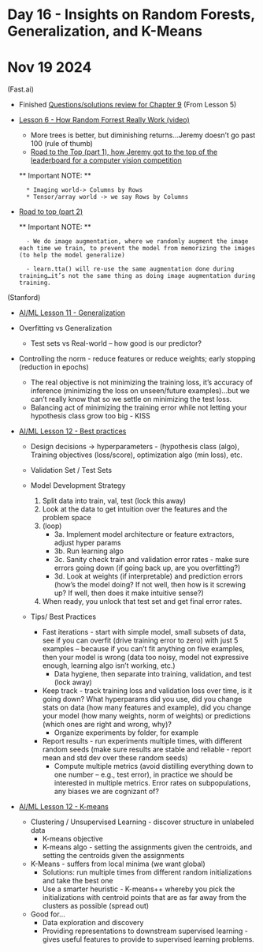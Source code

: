 # Day 16 -  Insights on Random Forests, Generalization, and K-Means

# Nov 19 2024

(Fast.ai)

* Finished [Questions/solutions review for Chapter 9](https://forums.fast.ai/t/fastbook-chapter-9-questionnaire-solutions-wiki/69932) (From Lesson 5)
* [Lesson 6 - How Random Forrest Really Work (video)](https://youtu.be/AdhG64NF76E?si=TnFpNtFMfD8bBQdf)
    * More trees is better, but diminishing returns…Jeremy doesn’t go past 100 (rule of thumb)
    * [Road to the Top (part 1), how Jeremy got to the top of the leaderboard for a computer vision competition ](https://github.com/fastai/course22/blob/master/08-first-steps-road-to-the-top-part-1.ipynb)

    ** Important NOTE: **

        * Imaging world-> Columns by Rows
        * Tensor/array world -> we say Rows by Columns

* [Road to top (part 2)](https://github.com/fastai/course22/blob/master/09-small-models-road-to-the-top-part-2.ipynb)

    ** Important NOTE: **

        - We do image augmentation, where we randomly augment the image each time we train, to prevent the model from memorizing the images (to help the model generalize)

        - learn.tta() will re-use the same augmentation done during training…it’s not the same thing as doing image augmentation during training.

(Stanford)
* [AI/ML Lesson 11 - Generalization](https://youtu.be/Gq-Ah-QrOQM?si=s--qs785MSP3jHNp)
* Overfitting vs Generalization
    * Test sets vs Real-world – how good is our predictor?
* Controlling the norm - reduce features or reduce weights; early stopping (reduction in epochs)
    * The real objective is not minimizing the training loss, it’s accuracy of inference (minimizing the loss on unseen/future examples)...but we can’t really know that so we settle on minimizing the test loss.
    * Balancing act of minimizing the training error while not letting your hypothesis class grow too big - KISS 

* [AI/ML Lesson 12 - Best practices ](https://youtu.be/ouvGV2YZEEM?si=x_DTYt7yZbBOAXYk)
    * Design decisions → hyperparameters - (hypothesis class (algo), Training objectives (loss/score), optimization algo (min loss), etc.
    * Validation Set / Test Sets
    * Model Development Strategy
        1. Split data into train, val, test (lock this away)
        2. Look at the data to get intuition over the features and the problem space
        3. (loop)
            - 3a. Implement model architecture or feature extractors, adjust hyper params
            - 3b. Run learning algo
            - 3c. Sanity check train and validation error rates - make sure errors going down (if going back up, are you overfitting?)
            - 3d. Look at weights (if interpretable) and prediction errors (how’s the model doing? If not well, then how is it screwing up? If well, then does it make intuitive sense?)
        4. When ready, you unlock that test set and get final error rates.

    * Tips/ Best Practices
        * Fast iterations - start with simple model, small subsets of data, see if you can overfit (drive training error to zero) with just 5 examples – because if you can’t fit anything on five examples, then your model is wrong (data too noisy, model not expressive enough, learning algo isn’t working, etc.)
            * Data hygiene, then separate into training, validation, and test (lock away)
        * Keep track - track training loss and validation loss over time, is it going down? What hyperparams did you use, did you change stats on data (how many features and example), did you change your model (how many weights, norm of weights) or predictions (which ones are right and wrong, why)?
            * Organize experiments by folder, for example
        * Report results - run experiments multiple times, with different random seeds (make sure results are stable and reliable - report mean and std dev over these random seeds)
            * Compute multiple metrics (avoid distilling everything down to one number – e.g.,  test error), in practice we should be interested in multiple metrics. Error rates on subpopulations, any biases we are cognizant of?
* [AI/ML Lesson 12 - K-means](https://youtu.be/5-Fn8R9fH7A?si=BsfqiPbK5hHccwmC)
    * Clustering / Unsupervised Learning - discover structure in unlabeled data
        * K-means objective
        * K-means algo - setting the assignments given the centroids, and setting the centroids given the assignments
    * K-Means - suffers from local minima (we want global)
        * Solutions: run multiple times from different random initializations and take the best one
        * Use a smarter heuristic - K-means++ whereby you pick the initializations with centroid points that are as far away from the clusters as possible (spread out)
    * Good for…
        * Data exploration and discovery
        * Providing representations to downstream supervised learning - gives useful features to provide to supervised learning problems.
